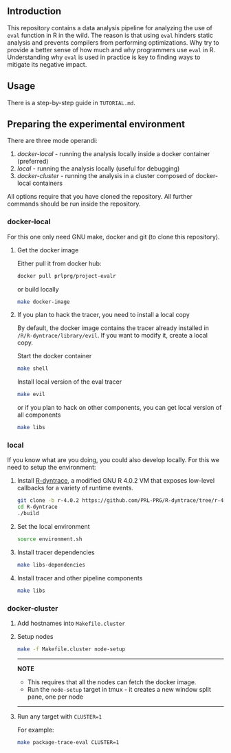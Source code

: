 ## Introduction

This repository contains a data analysis pipeline for analyzing the use of
`eval` function in R in the wild. The reason is that using `eval` hinders
static analysis and prevents compilers from performing optimizations. Why try
to provide a better sense of how much and why programmers use `eval` in R.
Understanding why `eval` is used in practice is key to finding ways to mitigate
its negative impact.

## Usage

There is a step-by-step guide in `TUTORIAL.md`.

## Preparing the experimental environment

There are three mode operandi:

1. *docker-local* - running the analysis locally inside a docker container (preferred)
1. *local* - running the analysis locally (useful for debugging)
1. *docker-cluster* - running the analysis in a cluster composed of docker-local containers

All options require that you have cloned the repository.
All further commands should be run inside the repository.

### docker-local

For this one only need GNU make, docker and git (to clone this repository).

1. Get the docker image

    Either pull it from docker hub:

    ```sh
    docker pull prlprg/project-evalr
    ```

    or build locally

    ```sh
    make docker-image
    ```

1. If you plan to hack the tracer, you need to install a local copy

    By default, the docker image contains the tracer already installed in
    `/R/R-dyntrace/library/evil`. If you want to modify it, create a local
    copy.

    Start the docker container

    ```sh
    make shell
    ```

    Install local version of the eval tracer

    ```sh
    make evil
    ```

    or if you plan to hack on other components, you can get local version of all components

    ```sh
    make libs
    ```

### local

If you know what are you doing, you could also develop locally.
For this we need to setup the environment:

1. Install [R-dyntrace](https://github.com/PRL-PRG/R-dyntrace/tree/r-4.0.2),
   a modified GNU R 4.0.2 VM that exposes low-level callbacks for a variety of
   runtime events.

    ```sh
    git clone -b r-4.0.2 https://github.com/PRL-PRG/R-dyntrace/tree/r-4.0.2
    cd R-dyntrace
    ./build
    ```

1. Set the local environment

    ```sh
    source environment.sh
    ```

1. Install tracer dependencies

    ```sh
    make libs-dependencies
    ```

1. Install tracer and other pipeline components

    ```sh
    make libs
    ```

### docker-cluster

1. Add hostnames into `Makefile.cluster`

1. Setup nodes

    ```sh
    make -f Makefile.cluster node-setup
    ```

    ---

    **NOTE**

    - This requires that all the nodes can fetch the docker image.
    - Run the `node-setup` target in tmux - it creates a new window split pane, one per node

    ---

1. Run any target with `CLUSTER=1`

    For example:

    ```sh
    make package-trace-eval CLUSTER=1
    ```
